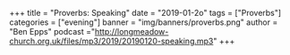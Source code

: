 +++
title = "Proverbs: Speaking"
date = "2019-01-2o"
tags = ["Proverbs"]
categories = ["evening"]
banner = "img/banners/proverbs.png"
author = "Ben Epps"
podcast ="http://longmeadow-church.org.uk/files/mp3/2019/20190120-speaking.mp3"
+++
